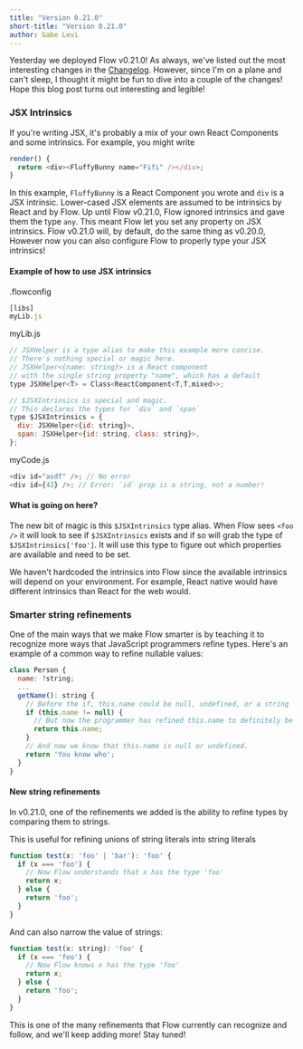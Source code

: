 ```yaml
---
title: "Version 0.21.0"
short-title: "Version 0.21.0"
author: Gabe Levi
---
```


Yesterday we deployed Flow v0.21.0! As always, we've listed out the most
interesting changes in the
[Changelog](https://github.com/facebook/flow/blob/master/Changelog.md#v0210).
However, since I'm on a plane and can't sleep, I thought it might be fun to
dive into a couple of the changes! Hope this blog post turns out interesting
and legible!

### JSX Intrinsics

If you're writing JSX, it's probably a mix of your own React Components and
some intrinsics. For example, you might write

```js
render() {
  return <div><FluffyBunny name="Fifi" /></div>;
}
```

In this example, `FluffyBunny` is a React Component you wrote and `div` is a
JSX intrinsic. Lower-cased JSX elements are assumed to be intrinsics by React
and by Flow. Up until Flow v0.21.0, Flow ignored intrinsics and gave them the
type `any`. This meant Flow let you set any property on JSX intrinsics. Flow
v0.21.0 will, by default, do the same thing as v0.20.0, However now you can
also configure Flow to properly type your JSX intrinsics!

<!--truncate-->

#### Example of how to use JSX intrinsics

.flowconfig

```js
[libs]
myLib.js
```

myLib.js

```js
// JSXHelper is a type alias to make this example more concise.
// There's nothing special or magic here.
// JSXHelper<{name: string}> is a React component
// with the single string property "name", which has a default
type JSXHelper<T> = Class<ReactComponent<T,T,mixed>>;

// $JSXIntrinsics is special and magic.
// This declares the types for `div` and `span`
type $JSXIntrinsics = {
  div: JSXHelper<{id: string}>,
  span: JSXHelper<{id: string, class: string}>,
};
```

myCode.js

```js
<div id="asdf" />; // No error
<div id={42} />; // Error: `id` prop is a string, not a number!
```

#### What is going on here?

The new bit of magic is this `$JSXIntrinsics` type alias. When Flow sees
`<foo />` it will look to see if `$JSXIntrinsics` exists and if so will grab
the type of `$JSXIntrinsics['foo']`. It will use this type to figure out which
properties are available and need to be set.

We haven't hardcoded the intrinsics into Flow since the available intrinsics
will depend on your environment. For example, React native would have different
intrinsics than React for the web would.

### Smarter string refinements

One of the main ways that we make Flow smarter is by teaching it to recognize
more ways that JavaScript programmers refine types. Here's an example of a
common way to refine nullable values:

```js
class Person {
  name: ?string;
  ...
  getName(): string {
    // Before the if, this.name could be null, undefined, or a string
    if (this.name != null) {
      // But now the programmer has refined this.name to definitely be a string
      return this.name;
    }
    // And now we know that this.name is null or undefined.
    return 'You know who';
  }
}
```

#### New string refinements

In v0.21.0, one of the refinements we added is the ability to refine types by
comparing them to strings.

This is useful for refining unions of string literals into string literals

```js
function test(x: 'foo' | 'bar'): 'foo' {
  if (x === 'foo') {
    // Now Flow understands that x has the type 'foo'
    return x;
  } else {
    return 'foo';
  }
}
```

And can also narrow the value of strings:

```js
function test(x: string): 'foo' {
  if (x === 'foo') {
    // Now Flow knows x has the type 'foo'
    return x;
  } else {
    return 'foo';
  }
}
```

This is one of the many refinements that Flow currently can recognize and
follow, and we'll keep adding more! Stay tuned!
